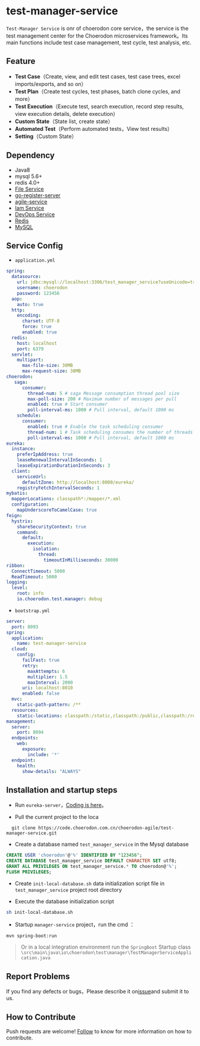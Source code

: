 # test-manager-service
`Test-Manager Service` is onr of choerodon core service，the service is the test management center for the Choerodon microservices framework。Its main functions include test case management, test cycle, test analysis, etc.

## Feature
- **Test Case**（Create, view, and edit test cases, test case trees, excel imports/exports, and so on）
- **Test Plan**（Create test cycles, test phases, batch clone cycles, and more）
- **Test Execution**（Execute test, search execution, record step results, view execution details, delete execution）
- **Custom State**（State list, create state）
- **Automated Test**（Perform automated tests，View test results）
- **Setting**（Custom State）

## Dependency
- Java8
- mysql 5.6+
- redis 4.0+
- [File Service](https://github.com/choerodon/file-service.git)
- [go-register-server](https://github.com/choerodon/go-register-server.git)
- [agile-service](https://github.com/choerodon/agile-service.git)
- [Iam Service](https://github.com/choerodon/iam-service.git)
- [DevOps Service](https://github.com/choerodon/devops-service.git)
- [Redis](https://redis.io)
- [MySQL](https://www.mysql.com)


## Service Config
- `application.yml`
```yaml
spring:
  datasource:
    url: jdbc:mysql://localhost:3306/test_manager_service?useUnicode=true&characterEncoding=utf-8&useSSL=false&useInformationSchema=true&remarks=true
    username: choerodon
    password: 123456
  aop:
    auto: true
  http:
    encoding:
      charset: UTF-8
      force: true
      enabled: true
  redis:
    host: localhost
    port: 6379
  servlet:
    multipart:
      max-file-size: 30MB
      max-request-size: 30MB
choerodon:
   saga:
      consumer:
        thread-num: 5 # saga Message consumption thread pool size
        max-poll-size: 200 # Maximum number of messages per pull
        enabled: true # Start consumer
        poll-interval-ms: 1000 # Pull interval, default 1000 ms
    schedule:
      consumer:
        enabled: true # Enable the task scheduling consumer
        thread-num: 1 # Task scheduling consumes the number of threads
        poll-interval-ms: 1000 # Pull interval, default 1000 ms
eureka:
  instance:
    preferIpAddress: true
    leaseRenewalIntervalInSeconds: 1
    leaseExpirationDurationInSeconds: 3
  client:
    serviceUrl:
      defaultZone: http://localhost:8000/eureka/
    registryFetchIntervalSeconds: 1
mybatis:
  mapperLocations: classpath*:/mapper/*.xml
  configuration:
    mapUnderscoreToCamelCase: true
feign:
  hystrix:
    shareSecurityContext: true
    command:
      default:
        execution:
          isolation:
            thread:
              timeoutInMilliseconds: 30000
ribbon:
  ConnectTimeout: 5000
  ReadTimeout: 5000
logging:
  level:
    root: info
    io.choerodon.test.manager: debug
```

- `bootstrap.yml`
```yaml
server:
  port: 8093
spring:
  application:
    name: test-manager-service
  cloud:
    config:
      failFast: true
      retry:
        maxAttempts: 6
        multiplier: 1.5
        maxInterval: 2000
      uri: localhost:8010
      enabled: false
  mvc:
    static-path-pattern: /**
  resources:
    static-locations: classpath:/static,classpath:/public,classpath:/resources,classpath:/META-INF/resources,file:/dist
management:
  server:
    port: 8094
  endpoints:
    web:
      exposure:
        include: '*'
  endpoint:
    health:
      show-details: "ALWAYS"
```

## Installation and startup steps

- Run `eureka-server`，[Coding is here](https://code.choerodon.com.cn/choerodon-framework/eureka-server.git)。


- Pull the current project to the loca
```shell
  git clone https://code.choerodon.com.cn/choerodon-agile/test-manager-service.git
```

- Create a database named `test_manager_service` in the Mysql database

```sql
CREATE USER 'choerodon'@'%' IDENTIFIED BY "123456";
CREATE DATABASE test_manager_service DEFAULT CHARACTER SET utf8;
GRANT ALL PRIVILEGES ON test_manager_service.* TO choerodon@'%';
FLUSH PRIVILEGES;
```
- Create `init-local-database.sh` data initialization script file in `test_manager_service` project root directory


- Execute the database initialization script

```sh
sh init-local-database.sh
```

- Startup `manager-service` project，run the cmd ：

```sh
mvn spring-boot:run
```
>Or in a local integration environment run the  `SpringBoot` Startup class
`\src\main\java\io\choerodon\test\manager\TestManagerServiceApplication.java`



## Report Problems
If you find any defects or bugs，Please describe it on[issue](https://github.com/choerodon/choerodon/issues/new?template=issue_template.md)and submit it to us.

## How to Contribute
Push requests are welcome! [Follow](https://github.com/choerodon/choerodon/blob/master/CONTRIBUTING.md) to know for more information on how to contribute.